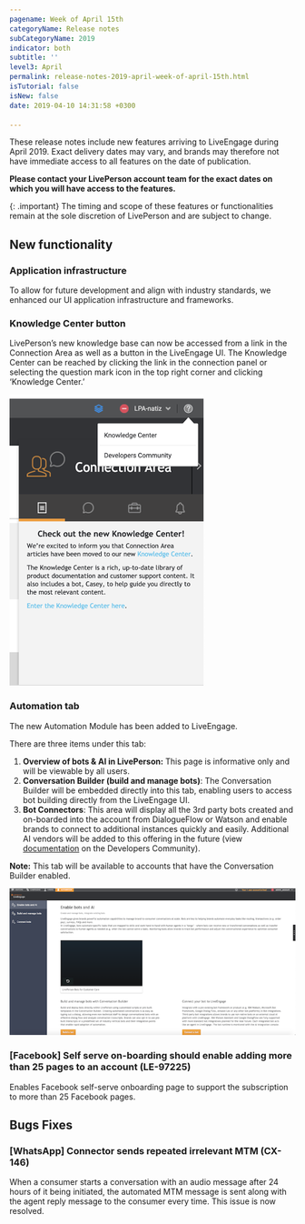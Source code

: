 ```yaml
---
pagename: Week of April 15th
categoryName: Release notes
subCategoryName: 2019
indicator: both
subtitle: ''
level3: April
permalink: release-notes-2019-april-week-of-april-15th.html
isTutorial: false
isNew: false
date: 2019-04-10 14:31:58 +0300

---
```

These release notes include new features arriving to LiveEngage during April 2019. Exact delivery dates may vary, and brands may therefore not have immediate access to all features on the date of publication.

**Please contact your LivePerson account team for the exact dates on which you will have access to the features.**

{: .important} The timing and scope of these features or functionalities remain at the sole discretion of LivePerson and are subject to change.

## New functionality

### Application infrastructure

To allow for future development and align with industry standards, we enhanced our UI application infrastructure and frameworks.

### Knowledge Center button

LivePerson’s new knowledge base can now be accessed from a link in the Connection Area as well as a button in the LiveEngage UI. The Knowledge Center can be reached by clicking the link in the connection panel or selecting the question mark icon in the top right corner and clicking ‘Knowledge Center.’

![](/img/week-of-april-15th-1.png)

### Automation tab

The new Automation Module has been added to LiveEngage.

There are three items under this tab:

1. **Overview of bots & AI in LivePerson:** This page is informative only and will be viewable by all users.
2. **Conversation Builder (build and manage bots)**: The Conversation Builder will be embedded directly into this tab, enabling users to access bot building directly from the LiveEngage UI.
3. **Bot Connectors**: This area will display all the 3rd party bots created and on-boarded into the account from DialogueFlow or Watson and enable brands to connect to additional instances quickly and easily. Additional AI vendors will be added to this offering in the future (view[ documentation](https://developers.liveperson.com/bot-connectors-getting-started.html) on the Developers Community).

**Note:** This tab will be available to accounts that have the Conversation Builder enabled.

![](/img/week-of-april-15th-2.png)

### \[Facebook\] Self serve on-boarding should enable adding more than 25 pages to an account (LE-97225)

Enables Facebook self-serve onboarding page to support the subscription to more than 25 Facebook pages.

## Bugs Fixes

### \[WhatsApp\] Connector sends repeated irrelevant MTM (CX-146)

When a consumer starts a conversation with an audio message after 24 hours of it being initiated, the automated MTM message is sent along with the agent reply message to the consumer every time. This issue is now resolved.